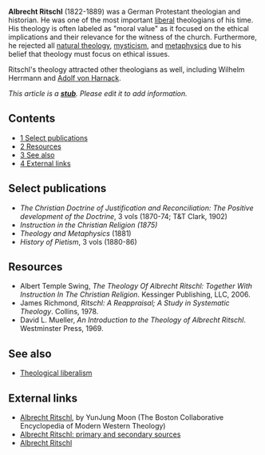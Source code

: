 **Albrecht Ritschl** (1822-1889) was a German Protestant theologian
and historian. He was one of the most important
[liberal](Liberal "Liberal") theologians of his time. His theology
is often labeled as "moral value" as it focused on the ethical
implications and their relevance for the witness of the church.
Furthermore, he rejected all
[natural theology](Natural_theology "Natural theology"),
[mysticism](index.php?title=Mysticism&action=edit&redlink=1 "Mysticism (page does not exist)"),
and [metaphysics](Metaphysics "Metaphysics") due to his belief that
theology must focus on ethical issues.

Ritschl's theology attracted other theologians as well, including
Wilhelm Herrmann and
[Adolf von Harnack](index.php?title=Adolf_von_Harnack&action=edit&redlink=1 "Adolf von Harnack (page does not exist)").

*This article is a **[stub](http://www.theopedia.com/Category:Theopedia_stubs "Category:Theopedia stubs")**. Please edit it to add information.*
## Contents

-   [1 Select publications](#Select_publications)
-   [2 Resources](#Resources)
-   [3 See also](#See_also)
-   [4 External links](#External_links)

## Select publications

-   *The Christian Doctrine of Justification and Reconciliation: The Positive development of the Doctrine*,
    3 vols (1870-74; T&T Clark, 1902)
-   *Instruction in the Christian Religion (1875)*
-   *Theology and Metaphysics* (1881)
-   *History of Pietism*, 3 vols (1880-86)

## Resources

-   Albert Temple Swing,
    *The Theology Of Albrecht Ritschl: Together With Instruction In The Christian Religion*.
    Kessinger Publishing, LLC, 2006.
-   James Richmond,
    *Ritschl: A Reappraisal; A Study in Systematic Theology*. Collins,
    1978.
-   David L. Mueller,
    *An Introduction to the Theology of Albrecht Ritschl*. Westminster
    Press, 1969.

## See also

-   [Theological liberalism](Theological_liberalism "Theological liberalism")

## External links

-   [Albrecht Ritschl](http://people.bu.edu/wwildman/WeirdWildWeb/courses/mwt/dictionary/mwt_themes_675_ritschl.htm),
    by YunJung Moon (The Boston Collaborative Encyclopedia of Modern
    Western Theology)
-   [Albrecht Ritschl: primary and secondary sources](http://www.theologicalstudies.org.uk/theo_ritschl.php)
-   [Albrecht Ritschl](http://en.wikipedia.org/wiki/Albrecht_Ritschl "w:Albrecht Ritschl")



